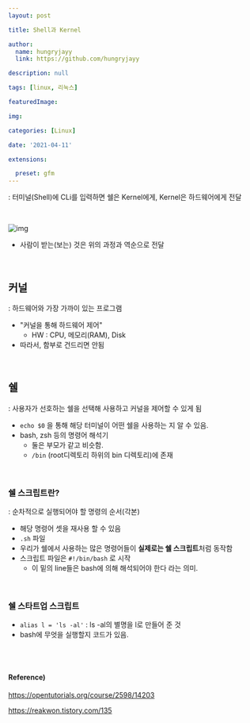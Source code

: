 ```yaml
---
layout: post

title: Shell과 Kernel

author: 
  name: hungryjayy
  link: https://github.com/hungryjayy

description: null

tags: [linux, 리눅스]

featuredImage: 

img: 

categories: [Linux]

date: '2021-04-11'

extensions:

  preset: gfm
---
```


: 터미널(Shell)에 CLi를 입력하면 쉘은 Kernel에게, Kernel은 하드웨어에게 전달

<br>

![img](https://blog.kakaocdn.net/dn/buMPbF/btqZlQMBSNx/1p80FhTQppyLGtUuKzOb60/img.png) 

* 사람이 받는(보는) 것은 위의 과정과 역순으로 전달

<br>

## 커널

: 하드웨어와 가장 가까이 있는 프로그램

* "커널을 통해 하드웨어 제어"
  * HW : CPU, 메모리(RAM), Disk
* 따라서, 함부로 건드리면 안됨

<br>

## 쉘

: 사용자가 선호하는 쉘을 선택해 사용하고 커널을 제어할 수 있게 됨

* `echo $0` 을 통해 해당 터미널이 어떤 쉘을 사용하는 지 알 수 있음.
* bash, zsh 등의 명령어 해석기
  * 둘은 부모가 같고 비슷함.
  * `/bin` (root디렉토리 하위의 bin 디렉토리)에 존재

<br>

### 쉘 스크립트란?

: 순차적으로 실행되어야 할 명령의 순서(각본)

* 해당 명령어 셋을 재사용 할 수 있음
* `.sh` 파일
* 우리가 쉘에서 사용하는 많은 명령어들이 **실제로는 쉘 스크립트**처럼 동작함
* 스크립트 파일은 `#!/bin/bash` 로 시작
  * 이 밑의 line들은 bash에 의해 해석되어야 한다 라는 의미.

<br>

### 쉘 스타트업 스크립트

* `alias l = 'ls -al'` : ls -al의 별명을 l로 만들어 준 것
* bash에 무엇을 실행할지 코드가 있음.

<br><br>

#### Reference)

https://opentutorials.org/course/2598/14203

https://reakwon.tistory.com/135